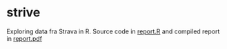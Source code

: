 # strive
Exploring data fra Strava in R. Source code in [report.R](report.R) and compiled 
report in [report.pdf](report.pdf)
